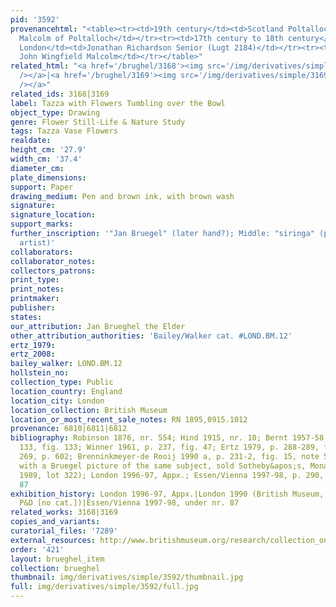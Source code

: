 ```yaml
---
pid: '3592'
provenancehtml: "<table><tr><td>19th century</td><td>Scotland Poltalloch</td><td>John
  Malcolm of Poltalloch</td></tr><tr><td>17th century to 18th century</td><td>England
  London</td><td>Jonathan Richardson Senior (Lugt 2184)</td></tr><tr><td>1895</td><td></td><td>Col.
  John Wingfield Malcolm</td></tr></table>"
related_html: "<a href='/brughel/3168'><img src='/img/derivatives/simple/3168/thumbnail.jpg'
  /></a>|<a href='/brughel/3169'><img src='/img/derivatives/simple/3169/thumbnail.jpg'
  /></a>"
related_ids: 3168|3169
label: Tazza with Flowers Tumbling over the Bowl
object_type: Drawing
genre: Flower Still-Life & Nature Study
tags: Tazza Vase Flowers
realdate:
height_cm: '27.9'
width_cm: '37.4'
diameter_cm:
plate_dimensions:
support: Paper
drawing_medium: Pen and brown ink, with brown wash
signature:
signature_location:
support_marks:
further_inscription: '"Jan Bruegel" (later hand?); Middle: "siringa" (probably by
  artist)'
collaborators:
collaborator_notes:
collectors_patrons:
print_type:
print_notes:
printmaker:
publisher:
states:
our_attribution: Jan Brueghel the Elder
other_attribution_authorities: 'Bailey/Walker cat. #LOND.BM.12'
ertz_1979:
ertz_2008:
bailey_walker: LOND.BM.12
hollstein_no:
collection_type: Public
location_country: England
location_city: London
location_collection: British Museum
location_or_most_recent_sale_notes: RN 1895,0915.1012
provenance: 6810|6811|6812
bibliography: Robinson 1876, nr. 554; Hind 1915, nr. 10; Bernt 1957-58, vol. 1, nr.
  133, fig. 133; Winner 1961, p. 237, fig. 47; Ertz 1979, p. 288-289, fig. 358, nr.
  269, p. 602; Brenninkmeyer-de Rooij 1990 a, p. 231-2, fig. 15, note 58 (compares
  with a Bruegel picture of the same subject, sold Sotheby&apos;s, Monaco, 2 December
  1989, lot 322); London 1996-97, Appx.; Essen/Vienna 1997-98, p. 290, fig. 1,  nr.
  87
exhibition_history: London 1996-97, Appx.|London 1990 (British Museum, Treasures of
  P&D [no cat.])|Essen/Vienna 1997-98, under nr. 87
related_works: 3168|3169
copies_and_variants:
curatorial_files: '7289'
external_resources: http://www.britishmuseum.org/research/collection_online/collection_object_details.aspx?objectId=712259&partId=1&searchText=brueghel&view=list&page=1
order: '421'
layout: brueghel_item
collection: brueghel
thumbnail: img/derivatives/simple/3592/thumbnail.jpg
full: img/derivatives/simple/3592/full.jpg
---
```

